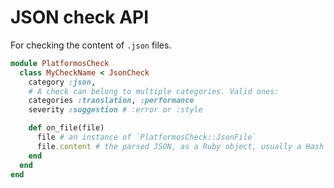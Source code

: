 # JSON check API

For checking the content of `.json` files.

```ruby
module PlatformosCheck
  class MyCheckName < JsonCheck
    category :json,
    # A check can belong to multiple categories. Valid ones:
    categories :translation, :performance
    severity :suggestion # :error or :style

    def on_file(file)
      file # an instance of `PlatformosCheck::JsonFile`
      file.content # the parsed JSON, as a Ruby object, usually a Hash
    end
  end
end
```
